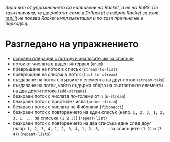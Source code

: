 _Задачите от упражнението са направени на Racket, а не на RnRS. По тази причина, те ще работят само в DrRacket с избран Racket за език. [repl.it](http://repl.it/) не ползва Racket имплементация и по тази причина не е подходящ._

Разгледано на упражнението
==========================
- [основни операции с потоци и аналозите им за списъци](http://docs.racket-lang.org/reference/streams.html)
- поток от числата в даден интервал (`enum`)
- превръщане на поток в списък (`stream-to-list`)
- превръщане на списък в поток (`list-to-stream`)
- създаване на поток с първите `n` елемента на друг поток (`stream-take`)
- създаване на поток, който съдържа сбора на съответните елементи на два други потока (`add-streams`)
- безкраен поток с числата по-големи от `n` (`n-stream`)
- безкраен поток с простите числа (`prime-stream`)
- безкраен поток с числата на Фибоначи (`fibonacci`)
- безкраен поток с повторението на един списък (напр. `1, 2, 3, 1, 2, 3, 1, ...` за списъка `(1 2 3)`) (`repeat-list`)
- безкраен поток с повторението на два списъка един след друг (напр. `1, 2, 3, 4, 1, 2, 3, 4, 1, 2, 3, ...` за списъците `(1 2)` и `(3 4)`) (`repeat-lists`)
